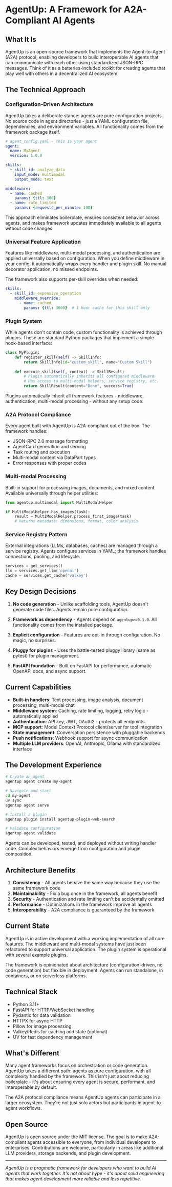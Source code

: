 # AgentUp: A Framework for A2A-Compliant AI Agents

## What It Is

AgentUp is an open-source framework that implements the Agent-to-Agent (A2A) protocol, enabling developers to build interoperable AI agents that can communicate with each other using standardized JSON-RPC messages. Think of it as a batteries-included toolkit for creating agents that play well with others in a decentralized AI ecosystem.

## The Technical Approach

### Configuration-Driven Architecture

AgentUp takes a deliberate stance: agents are pure configuration projects. No source code in agent directories - just a YAML configuration file, dependencies, and environment variables. All functionality comes from the framework package itself.

```yaml
# agent_config.yaml - This IS your agent
agent:
  name: MyAgent
  version: 1.0.0

skills:
  - skill_id: analyze_data
    input_mode: multimodal
    output_mode: text

middleware:
  - name: cached
    params: {ttl: 300}
  - name: rate_limited
    params: {requests_per_minute: 100}
```

This approach eliminates boilerplate, ensures consistent behavior across agents, and makes framework updates immediately available to all agents without code changes.

### Universal Feature Application

Features like middleware, multi-modal processing, and authentication are applied universally based on configuration. When you define middleware in your config, it automatically wraps every handler and plugin skill. No manual decorator application, no missed endpoints.

The framework also supports per-skill overrides when needed:

```yaml
skills:
  - skill_id: expensive_operation
    middleware_override:
      - name: cached
        params: {ttl: 3600}  # 1 hour cache for this skill only
```

### Plugin System

While agents don't contain code, custom functionality is achieved through plugins. These are standard Python packages that implement a simple hook-based interface:

```python
class MyPlugin:
    def register_skill(self) -> SkillInfo:
        return SkillInfo(id="custom_skill", name="Custom Skill")
    
    def execute_skill(self, context) -> SkillResult:
        # Plugin automatically inherits all configured middleware
        # Has access to multi-modal helpers, service registry, etc.
        return SkillResult(content="Done", success=True)
```

Plugins automatically inherit all framework features - middleware, authentication, multi-modal processing - without any setup code.

### A2A Protocol Compliance

Every agent built with AgentUp is A2A-compliant out of the box. The framework handles:

- JSON-RPC 2.0 message formatting
- AgentCard generation and serving
- Task routing and execution
- Multi-modal content via DataPart types
- Error responses with proper codes

### Multi-modal Processing

Built-in support for processing images, documents, and mixed content. Available universally through helper utilities:

```python
from agentup.multimodal import MultiModalHelper

if MultiModalHelper.has_images(task):
    result = MultiModalHelper.process_first_image(task)
    # Returns metadata: dimensions, format, color analysis
```

### Service Registry Pattern

External integrations (LLMs, databases, caches) are managed through a service registry. Agents configure services in YAML; the framework handles connections, pooling, and lifecycle:

```python
services = get_services()
llm = services.get_llm('openai')
cache = services.get_cache('valkey')
```

## Key Design Decisions

1. **No code generation** - Unlike scaffolding tools, AgentUp doesn't generate code files. Agents remain pure configuration.

2. **Framework as dependency** - Agents depend on `agentup>=0.1.0`. All functionality comes from the installed package.

3. **Explicit configuration** - Features are opt-in through configuration. No magic, no surprises.

4. **Pluggy for plugins** - Uses the battle-tested pluggy library (same as pytest) for plugin management.

5. **FastAPI foundation** - Built on FastAPI for performance, automatic OpenAPI docs, and async support.

## Current Capabilities

- **Built-in handlers**: Text processing, image analysis, document processing, multi-modal chat
- **Middleware system**: Caching, rate limiting, logging, retry logic - automatically applied
- **Authentication**: API key, JWT, OAuth2 - protects all endpoints
- **MCP support**: Model Context Protocol client/server for tool integration
- **State management**: Conversation persistence with pluggable backends
- **Push notifications**: Webhook support for async communication
- **Multiple LLM providers**: OpenAI, Anthropic, Ollama with standardized interface

## The Development Experience

```bash
# Create an agent
agentup agent create my-agent

# Navigate and start
cd my-agent
uv sync
agentup agent serve

# Install a plugin
agentup plugin install agentup-plugin-web-search

# Validate configuration
agentup agent validate
```

Agents can be developed, tested, and deployed without writing handler code. Complex behaviors emerge from configuration and plugin composition.

## Architecture Benefits

1. **Consistency** - All agents behave the same way because they use the same framework code
2. **Maintainability** - Fix a bug once in the framework, all agents benefit
3. **Security** - Authentication and rate limiting can't be accidentally omitted
4. **Performance** - Optimizations in the framework improve all agents
5. **Interoperability** - A2A compliance is guaranteed by the framework

## Current State

AgentUp is in active development with a working implementation of all core features. The middleware and multi-modal systems have just been refactored to support universal application. The plugin system is operational with several example plugins.

The framework is opinionated about architecture (configuration-driven, no code generation) but flexible in deployment. Agents can run standalone, in containers, or on serverless platforms.

## Technical Stack

- Python 3.11+
- FastAPI for HTTP/WebSocket handling
- Pydantic for data validation
- HTTPX for async HTTP
- Pillow for image processing
- Valkey/Redis for caching and state (optional)
- UV for fast dependency management

## What's Different

Many agent frameworks focus on orchestration or code generation. AgentUp takes a different path: agents as pure configuration, with all complexity handled by the framework. This isn't just about reducing boilerplate - it's about ensuring every agent is secure, performant, and interoperable by default.

The A2A protocol compliance means AgentUp agents can participate in a larger ecosystem. They're not just solo actors but participants in agent-to-agent workflows.

## Open Source

AgentUp is open source under the MIT license. The goal is to make A2A-compliant agents accessible to everyone, from individual developers to enterprises. Contributions are welcome, particularly in areas like additional LLM providers, storage backends, and plugin development.

---

*AgentUp is a pragmatic framework for developers who want to build AI agents that work together. It's not about hype - it's about solid engineering that makes agent development more reliable and less repetitive.*